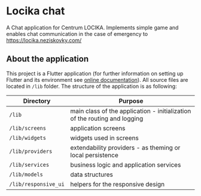 # Locika chat

A Chat application for Centrum LOCIKA. Implements simple game and enables
chat communication in the case of emergency to https://locika.neziskovky.com/

## About the application

This project is a Flutter application (for further information on setting up Flutter and its environment see [online documentation](https://docs.flutter.dev/)). All source files are located in ``/lib``
folder. The structure of the application is as following:

| Directory                       | Purpose                                                                   |
|---------------------------------|---------------------------------------------------------------------------|
| <code>/lib</code>               | main class of the application - initialization of the routing and logging |
| <code>/lib/screens</code>       | application screens                                                       |
| <code>/lib/widgets</code>       | widgets used in screens                                                   |
| <code>/lib/providers</code>     | extendability providers - as theming or local persistence                 |
| <code>/lib/services</code>      | business logic and application services                                   |
| <code>/lib/models</code>        | data structures                                                           |
| <code>/lib/responsive_ui</code> | helpers for the responsive design                                         |
